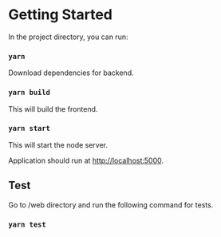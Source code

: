 # Getting Started 

In the project directory, you can run:

### `yarn`

Download dependencies for backend.

### `yarn build`

This will build the frontend. 

### `yarn start`

This will start the node server.

Application should run at [http://localhost:5000](http://localhost:5000).


## Test

Go to /web directory and run the following command for tests.

### `yarn test`











